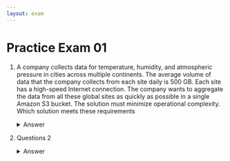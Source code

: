 ```yaml
---
layout: exam
---
```


# Practice Exam 01

1. A company collects data for temperature, humidity, and atmospheric pressure in cities across multiple continents. The average volume of data that the company collects from each site daily is 500 GB. Each site has a high-speed Internet connection.
The company wants to aggregate the data from all these global sites as quickly as possible in a single Amazon S3 bucket. The solution must minimize operational complexity.
Which solution meets these requirements

   <details markdown=1><summary markdown='span'>Answer</summary>
      Correct answer: Turn on S3 Transfer Acceleration on the destination S3 bucket. Use multipart uploads to directly upload site data to the destination S3 bucket. 
      
      Explanation: 
      General line: Collect huge amount of the files across multiple continents
      Conditions: High speed Internet connectivity
      Task: aggregate the data from all in a single S3 bucket
      Requirements: as quick as possible, minimize operational complexity

      Correct answer A: S3 Transfer Acceleration because:
      - ideally works with objects for long-distance transfer (uses Edge Locations)
      - can speed up content transfers to and from S3 as much as 50-500%
      - use cases: mobile & web application uploads and downloads, distributed office transfers, data exchange with trusted partners. Generally for sharing of large data sets between companies, customers can set up special access to their S3 buckets with accelerated uploads to speed data exchanges and the pace of innovation.
    </details>

2. Questions 2

   <details markdown=1><summary markdown='span'>Answer</summary>
      Correct answer: D
    </details>
